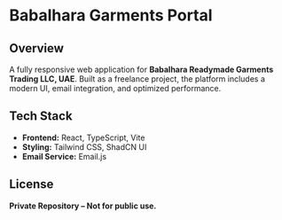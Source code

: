 # **Babalhara Garments Portal**  

## **Overview**  
A fully responsive web application for **Babalhara Readymade Garments Trading LLC, UAE**. Built as a freelance project, the platform includes a modern UI, email integration, and optimized performance.  

## **Tech Stack**  
- **Frontend:** React, TypeScript, Vite  
- **Styling:** Tailwind CSS, ShadCN UI  
- **Email Service:** Email.js  

## **License**  
**Private Repository – Not for public use.**
